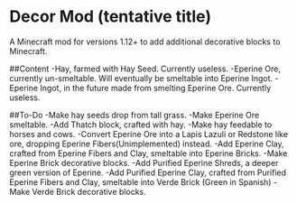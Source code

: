 # Decor Mod (tentative title)
A Minecraft mod for versions 1.12+ to add additional decorative blocks to Minecraft.

##Content
-Hay, farmed with Hay Seed. Currently useless.
-Eperine Ore, currently un-smeltable. Will eventually be smeltable into Eperine Ingot.
-Eperine Ingot, in the future made from smelting Eperine Ore. Currently useless.

##To-Do
-Make hay seeds drop from tall grass.
-Make Eperine Ore smeltable.
-Add Thatch block, crafted with hay.
-Make hay feedable to horses and cows.
-Convert Eperine Ore into a Lapis Lazuli or Redstone like ore, dropping Eperine Fibers(Unimplemented) instead.
-Add Eperine Clay, crafted from Eperine Fibers and Clay, smeltable into Eperine Bricks.
-Make Eperine Brick decorative blocks.
-Add Purified Eperine Shreds, a deeper green version of Eperine.
-Add Purified Eperine Clay, crafted from Purified Eperine Fibers and Clay, smeltable into Verde Brick (Green in Spanish)
-Make Verde Brick decorative blocks.

